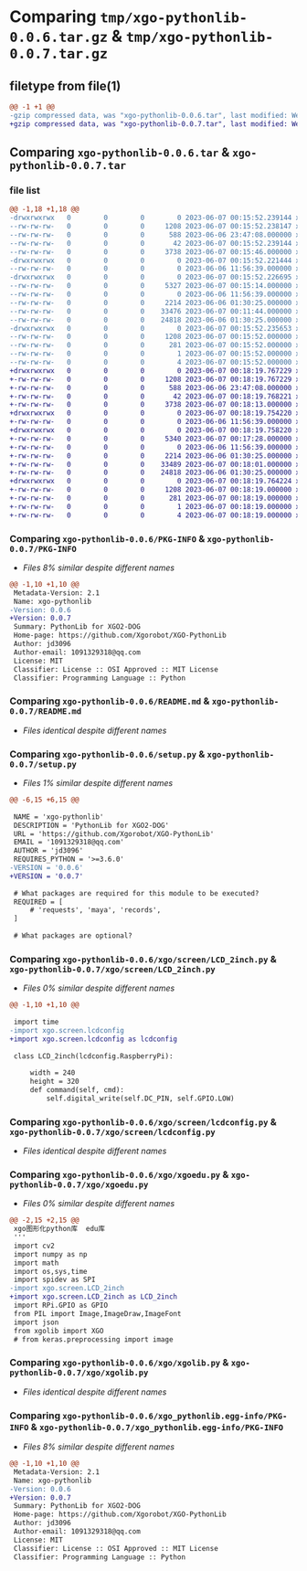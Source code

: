 # Comparing `tmp/xgo-pythonlib-0.0.6.tar.gz` & `tmp/xgo-pythonlib-0.0.7.tar.gz`

## filetype from file(1)

```diff
@@ -1 +1 @@
-gzip compressed data, was "xgo-pythonlib-0.0.6.tar", last modified: Wed Jun  7 00:15:52 2023, max compression
+gzip compressed data, was "xgo-pythonlib-0.0.7.tar", last modified: Wed Jun  7 00:18:19 2023, max compression
```

## Comparing `xgo-pythonlib-0.0.6.tar` & `xgo-pythonlib-0.0.7.tar`

### file list

```diff
@@ -1,18 +1,18 @@
-drwxrwxrwx   0        0        0        0 2023-06-07 00:15:52.239144 xgo-pythonlib-0.0.6/
--rw-rw-rw-   0        0        0     1208 2023-06-07 00:15:52.238147 xgo-pythonlib-0.0.6/PKG-INFO
--rw-rw-rw-   0        0        0      588 2023-06-06 23:47:08.000000 xgo-pythonlib-0.0.6/README.md
--rw-rw-rw-   0        0        0       42 2023-06-07 00:15:52.239144 xgo-pythonlib-0.0.6/setup.cfg
--rw-rw-rw-   0        0        0     3738 2023-06-07 00:15:46.000000 xgo-pythonlib-0.0.6/setup.py
-drwxrwxrwx   0        0        0        0 2023-06-07 00:15:52.221444 xgo-pythonlib-0.0.6/xgo/
--rw-rw-rw-   0        0        0        0 2023-06-06 11:56:39.000000 xgo-pythonlib-0.0.6/xgo/__init__.py
-drwxrwxrwx   0        0        0        0 2023-06-07 00:15:52.226695 xgo-pythonlib-0.0.6/xgo/screen/
--rw-rw-rw-   0        0        0     5327 2023-06-07 00:15:14.000000 xgo-pythonlib-0.0.6/xgo/screen/LCD_2inch.py
--rw-rw-rw-   0        0        0        0 2023-06-06 11:56:39.000000 xgo-pythonlib-0.0.6/xgo/screen/__init__.py
--rw-rw-rw-   0        0        0     2214 2023-06-06 01:30:25.000000 xgo-pythonlib-0.0.6/xgo/screen/lcdconfig.py
--rw-rw-rw-   0        0        0    33476 2023-06-07 00:11:44.000000 xgo-pythonlib-0.0.6/xgo/xgoedu.py
--rw-rw-rw-   0        0        0    24818 2023-06-06 01:30:25.000000 xgo-pythonlib-0.0.6/xgo/xgolib.py
-drwxrwxrwx   0        0        0        0 2023-06-07 00:15:52.235653 xgo-pythonlib-0.0.6/xgo_pythonlib.egg-info/
--rw-rw-rw-   0        0        0     1208 2023-06-07 00:15:52.000000 xgo-pythonlib-0.0.6/xgo_pythonlib.egg-info/PKG-INFO
--rw-rw-rw-   0        0        0      281 2023-06-07 00:15:52.000000 xgo-pythonlib-0.0.6/xgo_pythonlib.egg-info/SOURCES.txt
--rw-rw-rw-   0        0        0        1 2023-06-07 00:15:52.000000 xgo-pythonlib-0.0.6/xgo_pythonlib.egg-info/dependency_links.txt
--rw-rw-rw-   0        0        0        4 2023-06-07 00:15:52.000000 xgo-pythonlib-0.0.6/xgo_pythonlib.egg-info/top_level.txt
+drwxrwxrwx   0        0        0        0 2023-06-07 00:18:19.767229 xgo-pythonlib-0.0.7/
+-rw-rw-rw-   0        0        0     1208 2023-06-07 00:18:19.767229 xgo-pythonlib-0.0.7/PKG-INFO
+-rw-rw-rw-   0        0        0      588 2023-06-06 23:47:08.000000 xgo-pythonlib-0.0.7/README.md
+-rw-rw-rw-   0        0        0       42 2023-06-07 00:18:19.768221 xgo-pythonlib-0.0.7/setup.cfg
+-rw-rw-rw-   0        0        0     3738 2023-06-07 00:18:13.000000 xgo-pythonlib-0.0.7/setup.py
+drwxrwxrwx   0        0        0        0 2023-06-07 00:18:19.754220 xgo-pythonlib-0.0.7/xgo/
+-rw-rw-rw-   0        0        0        0 2023-06-06 11:56:39.000000 xgo-pythonlib-0.0.7/xgo/__init__.py
+drwxrwxrwx   0        0        0        0 2023-06-07 00:18:19.758220 xgo-pythonlib-0.0.7/xgo/screen/
+-rw-rw-rw-   0        0        0     5340 2023-06-07 00:17:28.000000 xgo-pythonlib-0.0.7/xgo/screen/LCD_2inch.py
+-rw-rw-rw-   0        0        0        0 2023-06-06 11:56:39.000000 xgo-pythonlib-0.0.7/xgo/screen/__init__.py
+-rw-rw-rw-   0        0        0     2214 2023-06-06 01:30:25.000000 xgo-pythonlib-0.0.7/xgo/screen/lcdconfig.py
+-rw-rw-rw-   0        0        0    33489 2023-06-07 00:18:01.000000 xgo-pythonlib-0.0.7/xgo/xgoedu.py
+-rw-rw-rw-   0        0        0    24818 2023-06-06 01:30:25.000000 xgo-pythonlib-0.0.7/xgo/xgolib.py
+drwxrwxrwx   0        0        0        0 2023-06-07 00:18:19.764224 xgo-pythonlib-0.0.7/xgo_pythonlib.egg-info/
+-rw-rw-rw-   0        0        0     1208 2023-06-07 00:18:19.000000 xgo-pythonlib-0.0.7/xgo_pythonlib.egg-info/PKG-INFO
+-rw-rw-rw-   0        0        0      281 2023-06-07 00:18:19.000000 xgo-pythonlib-0.0.7/xgo_pythonlib.egg-info/SOURCES.txt
+-rw-rw-rw-   0        0        0        1 2023-06-07 00:18:19.000000 xgo-pythonlib-0.0.7/xgo_pythonlib.egg-info/dependency_links.txt
+-rw-rw-rw-   0        0        0        4 2023-06-07 00:18:19.000000 xgo-pythonlib-0.0.7/xgo_pythonlib.egg-info/top_level.txt
```

### Comparing `xgo-pythonlib-0.0.6/PKG-INFO` & `xgo-pythonlib-0.0.7/PKG-INFO`

 * *Files 8% similar despite different names*

```diff
@@ -1,10 +1,10 @@
 Metadata-Version: 2.1
 Name: xgo-pythonlib
-Version: 0.0.6
+Version: 0.0.7
 Summary: PythonLib for XGO2-DOG
 Home-page: https://github.com/Xgorobot/XGO-PythonLib
 Author: jd3096
 Author-email: 1091329318@qq.com
 License: MIT
 Classifier: License :: OSI Approved :: MIT License
 Classifier: Programming Language :: Python
```

### Comparing `xgo-pythonlib-0.0.6/README.md` & `xgo-pythonlib-0.0.7/README.md`

 * *Files identical despite different names*

### Comparing `xgo-pythonlib-0.0.6/setup.py` & `xgo-pythonlib-0.0.7/setup.py`

 * *Files 1% similar despite different names*

```diff
@@ -6,15 +6,15 @@
 
 NAME = 'xgo-pythonlib'
 DESCRIPTION = 'PythonLib for XGO2-DOG'
 URL = 'https://github.com/Xgorobot/XGO-PythonLib'
 EMAIL = '1091329318@qq.com'
 AUTHOR = 'jd3096'
 REQUIRES_PYTHON = '>=3.6.0'
-VERSION = '0.0.6'
+VERSION = '0.0.7'
 
 # What packages are required for this module to be executed?
 REQUIRED = [
     # 'requests', 'maya', 'records',
 ]
 
 # What packages are optional?
```

### Comparing `xgo-pythonlib-0.0.6/xgo/screen/LCD_2inch.py` & `xgo-pythonlib-0.0.7/xgo/screen/LCD_2inch.py`

 * *Files 0% similar despite different names*

```diff
@@ -1,10 +1,10 @@
 
 import time
-import xgo.screen.lcdconfig
+import xgo.screen.lcdconfig as lcdconfig
 
 class LCD_2inch(lcdconfig.RaspberryPi):
 
     width = 240
     height = 320 
     def command(self, cmd):
         self.digital_write(self.DC_PIN, self.GPIO.LOW)
```

### Comparing `xgo-pythonlib-0.0.6/xgo/screen/lcdconfig.py` & `xgo-pythonlib-0.0.7/xgo/screen/lcdconfig.py`

 * *Files identical despite different names*

### Comparing `xgo-pythonlib-0.0.6/xgo/xgoedu.py` & `xgo-pythonlib-0.0.7/xgo/xgoedu.py`

 * *Files 0% similar despite different names*

```diff
@@ -2,15 +2,15 @@
 xgo图形化python库  edu库
 '''
 import cv2
 import numpy as np
 import math
 import os,sys,time
 import spidev as SPI
-import xgo.screen.LCD_2inch
+import xgo.screen.LCD_2inch as LCD_2inch
 import RPi.GPIO as GPIO
 from PIL import Image,ImageDraw,ImageFont
 import json
 from xgolib import XGO
 # from keras.preprocessing import image
```

### Comparing `xgo-pythonlib-0.0.6/xgo/xgolib.py` & `xgo-pythonlib-0.0.7/xgo/xgolib.py`

 * *Files identical despite different names*

### Comparing `xgo-pythonlib-0.0.6/xgo_pythonlib.egg-info/PKG-INFO` & `xgo-pythonlib-0.0.7/xgo_pythonlib.egg-info/PKG-INFO`

 * *Files 8% similar despite different names*

```diff
@@ -1,10 +1,10 @@
 Metadata-Version: 2.1
 Name: xgo-pythonlib
-Version: 0.0.6
+Version: 0.0.7
 Summary: PythonLib for XGO2-DOG
 Home-page: https://github.com/Xgorobot/XGO-PythonLib
 Author: jd3096
 Author-email: 1091329318@qq.com
 License: MIT
 Classifier: License :: OSI Approved :: MIT License
 Classifier: Programming Language :: Python
```

